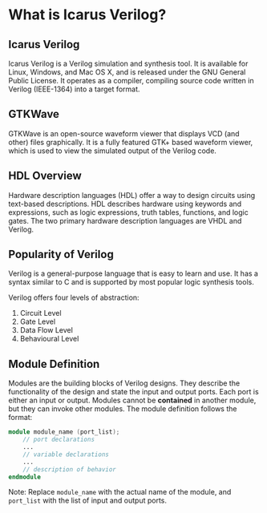 # What is Icarus Verilog?

## Icarus Verilog

Icarus Verilog is a Verilog simulation and synthesis tool. It is available for Linux, Windows, and Mac OS X, and is released under the GNU General Public License. It operates as a compiler, compiling source code written in Verilog (IEEE-1364) into a target format.

## GTKWave

GTKWave is an open-source waveform viewer that displays VCD (and other) files graphically. It is a fully featured GTK+ based waveform viewer, which is used to view the simulated output of the Verilog code.

## HDL Overview

Hardware description languages (HDL) offer a way to design circuits using text-based descriptions. HDL describes hardware using keywords and expressions, such as logic expressions, truth tables, functions, and logic gates. The two primary hardware description languages are VHDL and Verilog.

## Popularity of Verilog

Verilog is a general-purpose language that is easy to learn and use. It has a syntax similar to C and is supported by most popular logic synthesis tools.

Verilog offers four levels of abstraction:

1. Circuit Level
2. Gate Level
3. Data Flow Level
4. Behavioural Level

## Module Definition

Modules are the building blocks of Verilog designs. They describe the functionality of the design and state the input and output ports. Each port is either an input or output. Modules cannot be **contained** in another module, but they can invoke other modules. The module definition follows the format:

```verilog
module module_name (port_list);
    // port declarations
    ...
    // variable declarations
    ...
    // description of behavior
endmodule
```

Note: Replace `module_name` with the actual name of the module, and `port_list` with the list of input and output ports.
